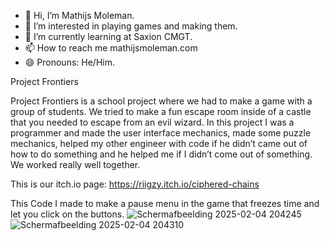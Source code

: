 - 👋 Hi, I’m Mathijs Moleman.
- 👀 I’m interested in playing games and making them.
- 🌱 I’m currently learning at Saxion CMGT.
- 📫 How to reach me  mathijsmoleman.com
- 😄 Pronouns: He/Him.

Project Frontiers 

Project Frontiers is a school project where we had to make a game with a group of students. We tried to make a fun escape room inside of a castle that you needed to escape from an evil wizard. In this project I was a programmer and made the user interface mechanics, made some puzzle mechanics, helped my other engineer with code if he didn’t came out of how to do something and he helped me if I didn’t come out of something. We worked really well together.

This is our itch.io page: https://riigzy.itch.io/ciphered-chains

This Code I made to make a pause menu in the game that freezes time and let you click on the buttons.
![Schermafbeelding 2025-02-04 204245](https://github.com/user-attachments/assets/c15623c3-8aeb-4112-b10c-60108f72dafa)
![Schermafbeelding 2025-02-04 204310](https://github.com/user-attachments/assets/b63c0a92-1c9a-44d3-914e-631cd546dd7b)
